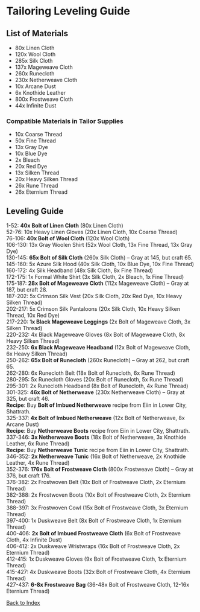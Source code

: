 # Tailoring Leveling Guide

## List of Materials
- 80x Linen Cloth
- 120x Wool Cloth
- 285x Silk Cloth
- 137x Mageweave Cloth
- 260x Runecloth
- 230x Netherweave Cloth
- 10x Arcane Dust
- 6x Knothide Leather
- 800x Frostweave Cloth
- 44x Infinite Dust

### Compatible Materials in Tailor Supplies
- 10x Coarse Thread
- 50x Fine Thread
- 13x Gray Dye
- 10x Blue Dye
- 2x Bleach
- 20x Red Dye
- 13x Silken Thread
- 20x Heavy Silken Thread
- 26x Rune Thread
- 26x Eternium Thread

## Leveling Guide
1-52: **40x Bolt of Linen Cloth** (80x Linen Cloth)  
52-76: 10x Heavy Linen Gloves (20x Linen Cloth, 10x Coarse Thread)  
76-106: **40x Bolt of Wool Cloth** (120x Wool Cloth)  
106-130: 13x Gray Woolen Shirt (52x Wool Cloth, 13x Fine Thread, 13x Gray Dye)  
130-145: **65x Bolt of Silk Cloth** (260x Silk Cloth) – Gray at 145, but craft 65.  
145-160: 5x Azure Silk Hood (40x Silk Cloth, 10x Blue Dye, 10x Fine Thread)  
160-172: 4x Silk Headband (48x Silk Cloth, 8x Fine Thread)  
172-175: 1x Formal White Shirt (3x Silk Cloth, 2x Bleach, 1x Fine Thread)  
175-187: **28x Bolt of Mageweave Cloth** (112x Mageweave Cloth) – Gray at 187, but craft 28.  
187-202: 5x Crimson Silk Vest (20x Silk Cloth, 20x Red Dye, 10x Heavy Silken Thread)  
202-217: 5x Crimson Silk Pantaloons (20x Silk Cloth, 10x Heavy Silken Thread, 10x Red Dye)  
217-220: **1x Black Mageweave Leggings** (2x Bolt of Mageweave Cloth, 3x Silken Thread)  
220-232: 4x Black Mageweave Gloves (8x Bolt of Mageweave Cloth, 8x Heavy Silken Thread)  
232-250: **6x Black Mageweave Headband** (12x Bolt of Mageweave Cloth, 6x Heavy Silken Thread)  
250-262: **65x Bolt of Runecloth** (260x Runecloth) – Gray at 262, but craft 65.  
262-280: 6x Runecloth Belt (18x Bolt of Runecloth, 6x Rune Thread)  
280-295: 5x Runecloth Gloves (20x Bolt of Runecloth, 5x Rune Thread)  
295-301: 2x Runecloth Headband (8x Bolt of Runecloth, 4x Rune Thread)  
301-325: **46x Bolt of Netherweave** (230x Netherweave Cloth) – Gray at 325, but craft 46.  
**Recipe**: Buy **Bolt of Imbued Netherweave** recipe from Eiin in Lower City, Shattrath.  
325-337: **4x Bolt of Imbued Netherweave** (12x Bolt of Netherweave, 8x Arcane Dust)  
**Recipe**: Buy **Netherweave Boots** recipe from Eiin in Lower City, Shattrath.  
337-346: **3x Netherweave Boots** (18x Bolt of Netherweave, 3x Knothide Leather, 6x Rune Thread)  
**Recipe**: Buy **Netherweave Tunic** recipe from Eiin in Lower City, Shattrath.  
346-352: **2x Netherweave Tunic** (16x Bolt of Netherweave, 2x Knothide Leather, 4x Rune Thread)  
352-376: **176x Bolt of Frostweave Cloth** (800x Frostweave Cloth) – Gray at 376, but craft 176.  
376-382: 2x Frostwoven Belt (10x Bolt of Frostweave Cloth, 2x Eternium Thread)  
382-388: 2x Frostwoven Boots (10x Bolt of Frostweave Cloth, 2x Eternium Thread)  
388-397: 3x Frostwoven Cowl (15x Bolt of Frostweave Cloth, 3x Eternium Thread)  
397-400: 1x Duskweave Belt (8x Bolt of Frostweave Cloth, 1x Eternium Thread)  
400-406: **2x Bolt of Imbued Frostweave Cloth** (6x Bolt of Frostweave Cloth, 4x Infinite Dust)  
406-412: 2x Duskweave Wristwraps (16x Bolt of Frostweave Cloth, 2x Eternium Thread)  
412-415: 1x Duskweave Gloves (9x Bolt of Frostweave Cloth, 1x Eternium Thread)  
415-427: 4x Duskweave Boots (32x Bolt of Frostweave Cloth, 4x Eternium Thread)  
427-437: **6-8x Frostweave Bag** (36-48x Bolt of Frostweave Cloth, 12-16x Eternium Thread)  

[Back to Index](../index.md)
